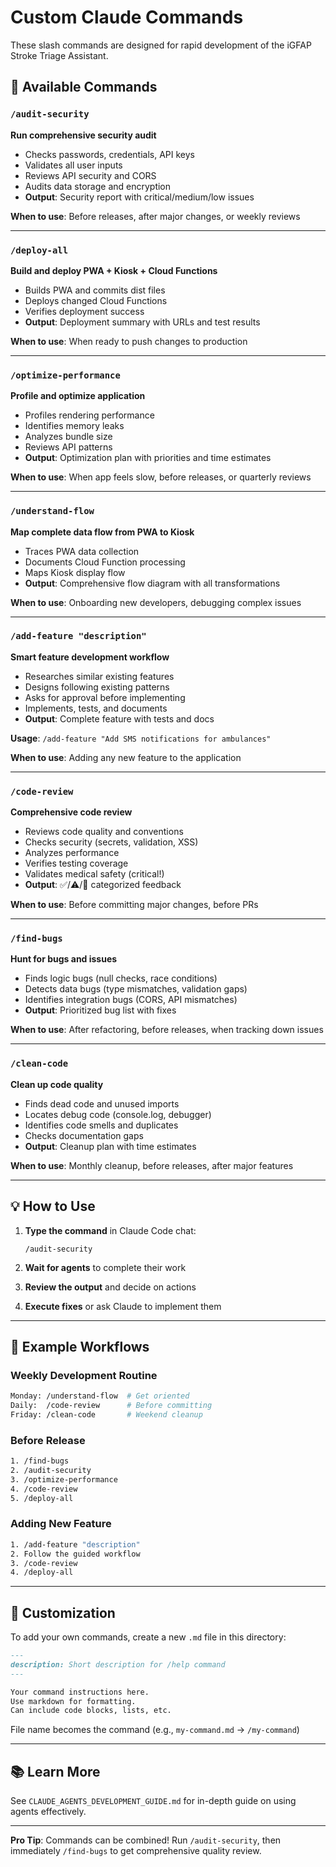 # Custom Claude Commands

These slash commands are designed for rapid development of the iGFAP Stroke Triage Assistant.

## 🚀 Available Commands

### `/audit-security`
**Run comprehensive security audit**
- Checks passwords, credentials, API keys
- Validates all user inputs
- Reviews API security and CORS
- Audits data storage and encryption
- **Output**: Security report with critical/medium/low issues

**When to use**: Before releases, after major changes, or weekly reviews

---

### `/deploy-all`
**Build and deploy PWA + Kiosk + Cloud Functions**
- Builds PWA and commits dist files
- Deploys changed Cloud Functions
- Verifies deployment success
- **Output**: Deployment summary with URLs and test results

**When to use**: When ready to push changes to production

---

### `/optimize-performance`
**Profile and optimize application**
- Profiles rendering performance
- Identifies memory leaks
- Analyzes bundle size
- Reviews API patterns
- **Output**: Optimization plan with priorities and time estimates

**When to use**: When app feels slow, before releases, or quarterly reviews

---

### `/understand-flow`
**Map complete data flow from PWA to Kiosk**
- Traces PWA data collection
- Documents Cloud Function processing
- Maps Kiosk display flow
- **Output**: Comprehensive flow diagram with all transformations

**When to use**: Onboarding new developers, debugging complex issues

---

### `/add-feature "description"`
**Smart feature development workflow**
- Researches similar existing features
- Designs following existing patterns
- Asks for approval before implementing
- Implements, tests, and documents
- **Output**: Complete feature with tests and docs

**Usage**: `/add-feature "Add SMS notifications for ambulances"`

**When to use**: Adding any new feature to the application

---

### `/code-review`
**Comprehensive code review**
- Reviews code quality and conventions
- Checks security (secrets, validation, XSS)
- Analyzes performance
- Verifies testing coverage
- Validates medical safety (critical!)
- **Output**: ✅/⚠️/🚨 categorized feedback

**When to use**: Before committing major changes, before PRs

---

### `/find-bugs`
**Hunt for bugs and issues**
- Finds logic bugs (null checks, race conditions)
- Detects data bugs (type mismatches, validation gaps)
- Identifies integration bugs (CORS, API mismatches)
- **Output**: Prioritized bug list with fixes

**When to use**: After refactoring, before releases, when tracking down issues

---

### `/clean-code`
**Clean up code quality**
- Finds dead code and unused imports
- Locates debug code (console.log, debugger)
- Identifies code smells and duplicates
- Checks documentation gaps
- **Output**: Cleanup plan with time estimates

**When to use**: Monthly cleanup, before releases, after major features

---

## 💡 How to Use

1. **Type the command** in Claude Code chat:
   ```
   /audit-security
   ```

2. **Wait for agents** to complete their work

3. **Review the output** and decide on actions

4. **Execute fixes** or ask Claude to implement them

---

## 🎯 Example Workflows

### Weekly Development Routine
```bash
Monday: /understand-flow  # Get oriented
Daily:  /code-review      # Before committing
Friday: /clean-code       # Weekend cleanup
```

### Before Release
```bash
1. /find-bugs
2. /audit-security
3. /optimize-performance
4. /code-review
5. /deploy-all
```

### Adding New Feature
```bash
1. /add-feature "description"
2. Follow the guided workflow
3. /code-review
4. /deploy-all
```

---

## 🔧 Customization

To add your own commands, create a new `.md` file in this directory:

```markdown
---
description: Short description for /help command
---

Your command instructions here.
Use markdown for formatting.
Can include code blocks, lists, etc.
```

File name becomes the command (e.g., `my-command.md` → `/my-command`)

---

## 📚 Learn More

See `CLAUDE_AGENTS_DEVELOPMENT_GUIDE.md` for in-depth guide on using agents effectively.

---

**Pro Tip**: Commands can be combined! Run `/audit-security`, then immediately `/find-bugs` to get comprehensive quality review.
